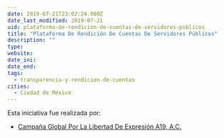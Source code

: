 ```yaml
---
date: 2019-07-21T23:02:24.000Z
date_last_modified: 2019-07-21
uid: plataforma-de-rendicion-de-cuentas-de-servidores-publicos
title: "Plataforma De Rendición De Cuentas De Servidores Públicos"
description: ""
type: 
website: 
date_ini: 
date_end: 
tags:
  - transparencia-y-rendicion-de-cuentas
cities: 
  - Ciudad de México
---
```


Esta iniciativa fue realizada por:

- [Campaña Global Por La Libertad De Expresión A19, A.C.](/i/campana-global-por-la-libertad-de-expresion-a19-a-c.html)
